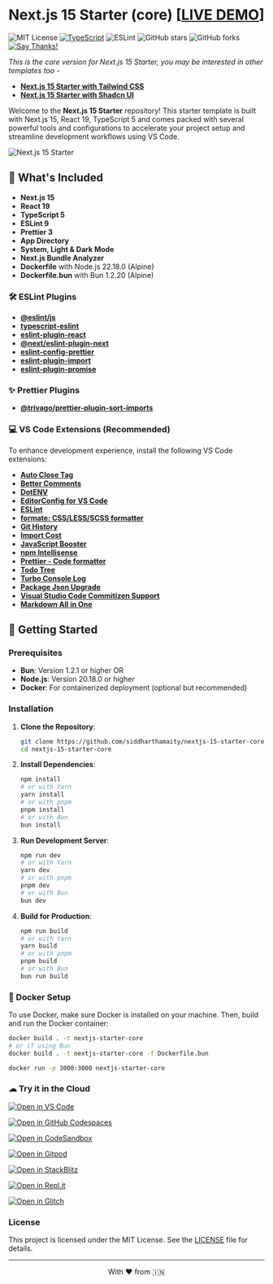# Next.js 15 Starter (core) [[LIVE DEMO](https://nextjs-15-starter-core.vercel.app/)]

 ![MIT License](https://img.shields.io/badge/license-MIT-blue) [![TypeScript](https://badgen.net/badge/icon/typescript?icon=typescript&label)](https://typescriptlang.org) ![ESLint](https://img.shields.io/badge/code%20style-eslint-brightgreen) ![GitHub stars](https://img.shields.io/github/stars/siddharthamaity/nextjs-15-starter-core?style=social) ![GitHub forks](https://img.shields.io/github/forks/siddharthamaity/nextjs-15-starter-core?style=social) [![Say Thanks!](https://img.shields.io/badge/Say%20Thanks-!-1EAEDB.svg)](https://saythanks.io/to/siddharthamaity)

*This is the core version for Next.js 15 Starter, you may be interested in other templates too -*
- [**Next.js 15 Starter with Tailwind CSS**](https://github.com/siddharthamaity/nextjs-15-starter-tailwind)
- [**Next.js 15 Starter with Shadcn UI**](https://github.com/siddharthamaity/nextjs-15-starter-shadcn)

Welcome to the **Next.js 15 Starter** repository! This starter template is built with Next.js 15, React 19, TypeScript 5 and comes packed with several powerful tools and configurations to accelerate your project setup and streamline development workflows using VS Code.

![Next.js 15 Starter](public/images/screenshot.png)

## 🚀 What's Included

- **Next.js 15**
- **React 19**
- **TypeScript 5**
- **ESLint 9**
- **Prettier 3**
- **App Directory**
- **System, Light & Dark Mode**
- **Next.js Bundle Analyzer**
- **Dockerfile** with Node.js 22.18.0 (Alpine)
- **Dockerfile.bun** with Bun 1.2.20 (Alpine)

### 🛠️ ESLint Plugins

- [**@eslint/js**](https://www.npmjs.com/package/@eslint/js)
- [**typescript-eslint**](https://github.com/typescript-eslint/typescript-eslint)
- [**eslint-plugin-react**](https://github.com/jsx-eslint/eslint-plugin-react)
- [**@next/eslint-plugin-next**](https://github.com/vercel/next.js)
- [**eslint-config-prettier**](eslint-config-prettier)
- [**eslint-plugin-import**](https://github.com/import-js/eslint-plugin-import)
- [**eslint-plugin-promise**](https://github.com/eslint-community/eslint-plugin-promise)

### ✨ Prettier Plugins

- [**@trivago/prettier-plugin-sort-imports**](https://github.com/trivago/prettier-plugin-sort-imports)

### 💻 VS Code Extensions (Recommended)

To enhance development experience, install the following VS Code extensions:

- [**Auto Close Tag**](https://marketplace.visualstudio.com/items?itemName=formulahendry.auto-close-tag)
- [**Better Comments**](https://marketplace.visualstudio.com/items?itemName=aaron-bond.better-comments)
- [**DotENV**](https://marketplace.visualstudio.com/items?itemName=mikestead.dotenv)
- [**EditorConfig for VS Code**](https://marketplace.visualstudio.com/items?itemName=EditorConfig.EditorConfig)
- [**ESLint**](https://marketplace.visualstudio.com/items?itemName=dbaeumer.vscode-eslint)
- [**formate: CSS/LESS/SCSS formatter**](https://marketplace.visualstudio.com/items?itemName=MikeBovenlander.formate)
- [**Git History**](https://marketplace.visualstudio.com/items?itemName=donjayamanne.githistory)
- [**Import Cost**](https://marketplace.visualstudio.com/items?itemName=wix.vscode-import-cost)
- [**JavaScript Booster**](https://marketplace.visualstudio.com/items?itemName=sburg.vscode-javascript-booster)
- [**npm Intellisense**](https://marketplace.visualstudio.com/items?itemName=christian-kohler.npm-intellisense)
- [**Prettier - Code formatter**](https://marketplace.visualstudio.com/items?itemName=esbenp)
- [**Todo Tree**](https://marketplace.visualstudio.com/items?itemName=Gruntfuggly.todo-tree)
- [**Turbo Console Log**](https://marketplace.visualstudio.com/items?itemName=ChakrounAnas.turbo-console-log)
- [**Package Json Upgrade**](https://marketplace.visualstudio.com/items?itemName=codeandstuff.package-json-upgrade)
- [**Visual Studio Code Commitizen Support**](https://marketplace.visualstudio.com/items?itemName=KnisterPeter.vscode-commitizen)
- [**Markdown All in One**](https://marketplace.visualstudio.com/items?itemName=yzhang.markdown-all-in-one)


## 🏁 Getting Started

### Prerequisites

- **Bun**: Version 1.2.1 or higher OR
- **Node.js**: Version 20.18.0 or higher
- **Docker**: For containerized deployment (optional but recommended)

### Installation

1. **Clone the Repository**:
    ```bash
    git clone https://github.com/siddharthamaity/nextjs-15-starter-core.git
    cd nextjs-15-starter-core
    ```

2. **Install Dependencies**:
    ```bash
    npm install
    # or with Yarn
    yarn install
    # or with pnpm
    pnpm install
    # or with Bun
    bun install
    ```

3. **Run Development Server**:
    ```bash
    npm run dev
    # or with Yarn
    yarn dev
    # or with pnpm
    pnpm dev
    # or with Bun
    bun dev
    ```

4. **Build for Production**:
    ```bash
    npm run build
    # or with Yarn
    yarn build
    # or with pnpm
    pnpm build
    # or with Bun
    bun run build
    ```

### 🐳 Docker Setup

To use Docker, make sure Docker is installed on your machine. Then, build and run the Docker container:

```bash
docker build . -t nextjs-starter-core
# or if using Bun
docker build . -t nextjs-starter-core -f Dockerfile.bun

docker run -p 3000:3000 nextjs-starter-core
```

### ☁ Try it in the Cloud

[![Open in VS Code](https://img.shields.io/badge/Open%20in-VS%20Code-blue?logo=visualstudiocode)](https://vscode.dev/github/siddharthamaity/nextjs-15-starter-core)

[![Open in GitHub Codespaces](https://img.shields.io/badge/Open%20in-GitHub%20Codespaces-blue?logo=github)](https://github.com/codespaces/new?hide_repo_select=true&ref=main&repo=siddharthamaity/nextjs-15-starter-core)

[![Open in CodeSandbox](https://codesandbox.io/static/img/play-codesandbox.svg)](https://codesandbox.io/s/github/siddharthamaity/nextjs-15-starter-core)

[![Open in Gitpod](https://gitpod.io/button/open-in-gitpod.svg)](https://gitpod.io/#https://github.com/siddharthamaity/nextjs-15-starter-core)

[![Open in StackBlitz](https://developer.stackblitz.com/img/open_in_stackblitz_small.svg)](https://stackblitz.com/github/siddharthamaity/nextjs-15-starter-core)

[![Open in Repl.it](https://replit.com/badge/github/siddharthamaity/nextjs-15-starter-core)](https://replit.com/github/siddharthamaity/nextjs-15-starter-core)

[![Open in Glitch](https://img.shields.io/badge/Open%20in-Glitch-blue?logo=glitch)](https://glitch.com/edit/#!/import/github/siddharthamaity/nextjs-15-starter-core)

### License

This project is licensed under the MIT License. See the [LICENSE](LICENSE) file for details.

---

<p style="text-align: center;"> With ❤️ from 🇮🇳 </p>
